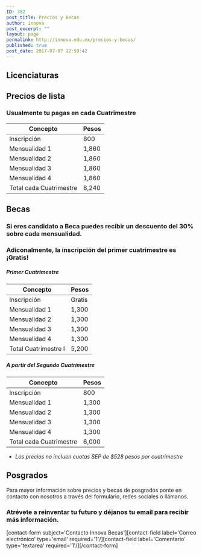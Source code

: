 ```yaml
---
ID: 382
post_title: Precios y Becas
author: innova
post_excerpt: ""
layout: page
permalink: http://innova.edu.mx/precios-y-becas/
published: true
post_date: 2017-07-07 12:59:42
---
```

## Licenciaturas

## Precios de lista

### Usualmente tu pagas en cada Cuatrimestre

Concepto | Pesos
---|---
Inscripción | 800
Mensualidad 1 | 1,860
Mensualidad 2 | 1,860
Mensualidad 3 | 1,860
Mensualidad 4 | 1,860
Total cada Cuatrimestre  | 8,240

## Becas

### Si eres candidato a Beca puedes recibir un descuento del 30% sobre cada mensualidad.
### Adiconalmente, la inscripción del primer cuatrimestre es ¡Gratis!

##### Primer Cuatrimestre

Concepto | Pesos
---|---
Inscripción | Gratis
Mensualidad 1 | 1,300
Mensualidad 2 | 1,300
Mensualidad 3 | 1,300
Mensualidad 4 | 1,300
Total Cuatrimestre I | 5,200

##### A partir del Segundo Cuatrimestre

Concepto | Pesos
---|---
Inscripción | 800
Mensualidad 1 | 1,300
Mensualidad 2 | 1,300
Mensualidad 3 | 1,300
Mensualidad 4 | 1,300
Total cada Cuatrimestre | 6,000

* _Los precios no incluen cuotas SEP de $528 pesos por cuatrimestre_

## Posgrados

Para mayor información sobre precios y becas de posgrados ponte en contacto con nosotros a través del formulario, redes sociales o llámanos.

### **Atrévete a reinventar tu futuro** y déjanos tu email para recibir más información.

 [contact-form subject='Contacto Innova Becas'][contact-field label='Correo electrónico' type='email' required='1'/][contact-field label='Comentario' type='textarea' required='1'/][/contact-form]